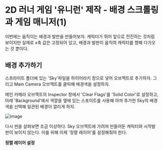 # 2D 러너 게임 '유니런' 제작 - 배경 스크롤링과 게임 매니저(1)

이번에는 움직이는 배경과 발판을 만들어보자. 캐릭터가 뛰어 앞으로 전진하는 것처럼 보이지만 실제로 x축 값은 고정되어 있고, 배경과 발판이 움직여 캐릭터를 향해 다가오는 것 뿐이다. 

## 배경 추가하기

스프라이트 폴더에 있는 'Sky'파일을 하이어라키 창으로 넣어 오브젝트로 추가하자. 그리고 Main Camera 오브젝트를 클릭해 배경색을 설정하자.

메인 카메라 오브젝트의 Inspector 창에서 'Clear Flags'를 'Solid Color'로 설정하고, 아래 'Background'에서 색깔을 옆에 있는 스포이트를 사용해 아까 추가한 Sky의 배경색을 선택해 일관된 배경이 깔리게 하자.

![image](https://user-images.githubusercontent.com/68016394/160810702-684af82f-b060-4f1e-a960-936489dfc239.png)

다시 씬을 살펴보면 조금 이상하다. Sky 오브젝트에 가려져 만들어둔 캐릭터와 시작발판이 보이지 않는다. 이를 위해 이제 '정렬 레이어'를 설정해줘야 한다.

**정렬 레이어 설정**

